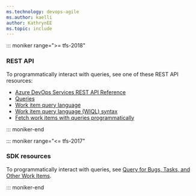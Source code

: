 ```yaml
---
ms.technology: devops-agile
ms.author: kaelli
author: KathrynEE
ms.topic: include
---
```


::: moniker range=">= tfs-2018"

### REST API

To programmatically interact with queries, see one of these REST API resources:

- [Azure DevOps Services REST API Reference](/rest/api/azure/devops)
- [Queries](/rest/api/vsts/wit/queries)
- [Work item query language](/rest/api/azure/devops/wit/wiql)
- [Work item query language (WIQL) syntax](/azure/devops/boards/queries/wiql-syntax)
- [Fetch work items with queries programmatically](/azure/devops/integrate/quickstarts/work-item-quickstart)

::: moniker-end

::: moniker range="<= tfs-2017"

### SDK resources

To programmatically interact with queries, see [Query for Bugs, Tasks, and Other Work Items](</previous-versions/visualstudio/visual-studio-2013/bb130306(v=vs.120)>).

::: moniker-end

